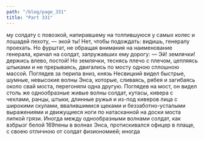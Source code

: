```yaml
---
path: "/blog/page_331"
title: "Part 331"
---
```


му солдату с повозкой, напиравшему на толпившуюся у самых колес и лошадей пехоту, — экой ты! Нет, чтобы подождать: видишь, генералу проехать.
Но фурштат, не обращая внимания на наименование генерала, кричал на солдат, запружавших ему дорогу:
— Эй! землячки! держись влево, постой!
Но землячки, теснясь плечо с плечом, цепляясь штыками и не прерываясь, двигались по мосту одною сплошною массой. Поглядев за перила вниз, князь Несвицкий видел быстрые, шумные, невысокие волны Энса, которые, сливаясь, рябея и загибаясь около свай моста, перегоняли одна другую. Поглядев на мост, он видел столь же однообразные живые волны солдат, кутасы, кивера с чехлами, ранцы, штыки, длинные ружья и из-под киверов лица с широкими скулами, ввалившимися щеками и беззаботно-усталыми выражениями и движущиеся ноги по натасканной на доски моста липкой грязи. Иногда между однообразными волнами солдат, как взбрызг белой 169пены в волнах Энса, протискивался офицер в плаще, с своею отличною от солдат физиономией; иногда
